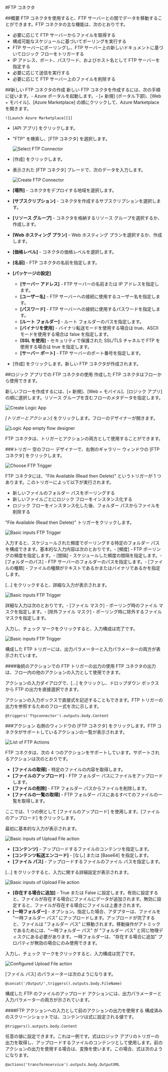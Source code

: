 <properties
	pageTitle="FTP コネクタ"
	description="FTP コネクタの使用"
	authors="anuragdalmia"
	manager="dwrede"
	editor=""
	services="app-service\logic"
	documentationCenter=""/>

<tags
	ms.service="app-service-logic"
	ms.workload="integration"
	ms.tgt_pltfrm="na"
	ms.devlang="na"
	ms.topic="article"
	ms.date="03/05/2015"
	ms.author="rajeshramabathiran"/>

#FTP コネクタ

##概要
FTP コネクタを使用すると、FTP サーバーとの間でデータを移動することができます。FTP コネクタの主な機能は、次のとおりです。

- 必要に応じて FTP サーバーからファイルを取得する
- 構成可能なスケジュールに基づいてポーリングを実行する
- FTP サーバーにポーリングし、FTP サーバー上の新しいドキュメントに基づいてロジック フローをトリガーする
- IP アドレス、ポート、パスワード、およびホスト名として FTP サーバーを指定する
- 必要に応じて送信を実行する
- 必要に応じて FTP サーバー上のファイルを削除する

##新しい FTP コネクタの作成
新しい FTP コネクタを作成するには、次の手順に従います。- Azure ポータルを起動します。- [+ 新規] (ポータル下部)、[Web + モバイル]、[Azure Marketplace] の順にクリックして、Azure Marketplace を開きます。

	![Launch Azure Marketplace][1]

- [API アプリ] をクリックします。
- "FTP" を検索し、[FTP コネクタ] を選択します。

	![Select FTP Connector][2]

- [作成] をクリックします。
- 表示された [FTP コネクタ] ブレードで、次のデータを入力します。

	![Create FTP Connector][3]

- **[場所]** - コネクタをデプロイする地域を選択します。
- **[サブスクリプション]** - コネクタを作成するサブスクリプションを選択します。
- **[リソース グループ]** - コネクタを格納するリソース グループを選択するか、作成します。
- **[Web ホスティング プラン]** - Web ホスティング プランを選択するか、作成します。
- **[価格レベル]** - コネクタの価格レベルを選択します。
- **[名前]** - FTP コネクタの名前を指定します。
- **[パッケージの設定]**
	- **[サーバー アドレス]** - FTP サーバーの名前または IP アドレスを指定します。
	- **[ユーザー名]** - FTP サーバーへの接続に使用するユーザー名を指定します。
	- **[パスワード]** - FTP サーバーへの接続に使用するパスワードを指定します。
	- **[ルート フォルダー]** - ルート フォルダーのパスを指定します。
	- **[バイナリを使用]** - バイナリ転送モードを使用する場合は true、ASCII モードを使用する場合は false を指定します。
	- **[SSL を使用]** - セキュリティで保護された SSL/TLS チャネルで FTP を使用する場合は true を指定します。
	- **[サーバー ポート]** - FTP サーバーのポート番号を指定します。
- [作成] をクリックします。新しい FTP コネクタが作成されます。

##ロジック アプリでの FTP コネクタの使用
作成した FTP コネクタはフローから使用できます。

新しいフローを作成するには、[+ 新規]、[Web + モバイル]、[ロジック アプリ] の順に選択します。リソース グループを含むフローのメタデータを指定します。

![Create Logic App][4]

*[トリガーとアクション]* をクリックします。フローのデザイナーが開きます。

![Logic App empty flow designer][5]

FTP コネクタは、トリガーとアクションの両方として使用することができます。

###トリガー
空のフロー デザイナーで、右側のギャラリー ウィンドウの [FTP コネクタ] をクリックします。

![Choose FTP Trigger][6]

FTP コネクタには、"File Available (Read then Delete)" というトリガーが 1 つあります。このトリガーによって以下が実行されます。

- 新しいファイルのフォルダー パスをポーリングする
- 新しいファイルごとにロジック フローをインスタンス化する
- ロジック フローをインスタンス化した後、フォルダー パスからファイルを削除する

"File Available (Read then Delete)" トリガーをクリックします。

![Basic inputs FTP Trigger][7]

入力すると、スケジュールされた頻度でポーリングする特定のフォルダー パスを構成できます。基本的な入力内容は次のとおりです。- [頻度] - FTP ポーリングの頻度を指定します。- [間隔] - スケジュールした頻度の間隔を指定します。- [フォルダーのパス] - FTP サーバーのフォルダーのパスを指定します。- [ファイルの種類] - ファイルの種類がテキストであるかまたはバイナリであるかを指定します。

[...] をクリックすると、詳細な入力が表示されます。

![Basic inputs FTP Trigger][8]

詳細な入力は次のとおりです。- [ファイル マスク] - ポーリング時のファイル マスクを指定します。- [除外ファイル マスク] - ポーリング時に除外するファイル マスクを指定します。

入力し、チェック マークをクリックすると、入力構成は完了です。

![Basic inputs FTP Trigger][9]

構成した FTP トリガーには、出力パラメーターと入力パラメーターの両方が表示されています。

####後続のアクションでの FTP トリガーの出力の使用
FTP コネクタの出力は、フロー内の他のアクションの入力として使用できます。

アクションの入力ダイアログで、[...] をクリックし、ドロップダウン ボックスから FTP の出力を直接選択できます。

アクションの入力ボックスで直接式を記述することもできます。FTP トリガーの出力を参照するためのフロー式を次に示します。

	@triggers('ftpconnector').outputs.body.Content

###アクション
右側のウィンドウの [FTP コネクタ] をクリックします。FTP コネクタがサポートしているアクションの一覧が表示されます。

![List of FTP Actions][10]

FTP コネクタは、次の 4 つのアクションをサポートしています。サポートされるアクションは次のとおりです。

- **[ファイルの取得]** - 特定のファイルの内容を取得します。
- **[ファイルのアップロード]** - FTP フォルダー パスにファイルをアップロードします。
- **[ファイルの削除]** - FTP フォルダー パスからファイルを削除します。
- **[ファイルの一覧の取得]** - FTP フォルダー パスにあるすべてのファイルの一覧を取得します。

ここでは、1 つの例として [ファイルのアップロード] を使用します。[ファイルのアップロード] をクリックします。

最初に基本的な入力が表示されます。

![Basic inputs of Upload File action][11]


- **[コンテンツ]** - アップロードするファイルのコンテンツを指定します。
- **[コンテンツ転送エンコード]** - [なし] または [Base64] を指定します。
- **[ファイル パス]** - アップロードするファイルのファイル パスを指定します。

[...] をクリックすると、入力に関する詳細設定が表示されます。

![Basic inputs of Upload File action][12]


- **[存在する場合に追加]** - True または False に設定します。有効に設定すると、ファイルが存在する場合にファイルにデータが追加されます。無効に設定すると、ファイルが存在する場合にファイルは上書きされます。
- **[一時フォルダー]** - オプション。指定した場合、アダプターは、ファイルを "一時フォルダー パス" にアップロードします。アップロードが完了すると、ファイルは "フォルダー パス" に移動されます。移動操作がアトミックであるためには、"一時フォルダー パス" が "フォルダー パス" と同じ物理ディスクにある必要があります。一時フォルダーは、"存在する場合に追加" プロパティが無効の場合にのみ使用できます。

入力し、チェック マークをクリックすると、入力構成は完了です。

![Configured Upload File action][13]

[ファイル パス] のパラメーターは次のようになります。

	@concat('/Output/',triggers().outputs.body.FileName)

構成した FTP のファイルのアップロード アクションには、出力パラメーターと入力パラメーターの両方が示されています。

####FTP アクションへの入力として前のアクションの出力を使用する
構成済みのスクリーンショットでは、コンテンツは式に設定される値です。

	@triggers().outputs.body.Content


任意の値に設定できます。これは一例です。式はロジック アプリのトリガーの出力を取得し、アップロードするファイルのコンテンツとして使用します。前のアクションの出力を使用する場合は、変換を使います。この場合、式は次のようになります。

	@actions('transformservice').outputs.body.OutputXML


<!-- Image reference -->
[1]: ./media/app-service-logic-connector-ftp/LaunchAzureMarketplace.PNG
[2]: ./media/app-service-logic-connector-ftp/SelectFTPConnector.PNG
[3]: ./media/app-service-logic-connector-ftp/CreateFTPConnector.PNG
[4]: ./media/app-service-logic-connector-ftp/CreateLogicApp.PNG
[5]: ./media/app-service-logic-connector-ftp/LogicAppEmptyFlowDesigner.PNG
[6]: ./media/app-service-logic-connector-ftp/ChooseFTPTrigger.PNG
[7]: ./media/app-service-logic-connector-ftp/BasicInputsFTPTrigger.PNG
[8]: ./media/app-service-logic-connector-ftp/AdvancedInputsFTPTrigger.PNG
[9]: ./media/app-service-logic-connector-ftp/ConfiguredFTPTrigger.PNG
[10]: ./media/app-service-logic-connector-ftp/ListOfFTPActions.PNG
[11]: ./media/app-service-logic-connector-ftp/BasicInputsUploadFile.PNG
[12]: ./media/app-service-logic-connector-ftp/AdvancedInputsUploadFile.PNG
[13]: ./media/app-service-logic-connector-ftp/ConfiguredUploadFile.PNG
 

<!---HONumber=62-->